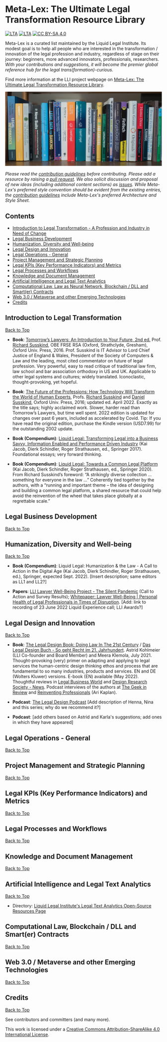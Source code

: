 # Meta-Lex: The Ultimate Legal Transformation Resource Library
[![LTA](https://img.shields.io/static/v1?label=LLI&message=Resources&color=FE5258)](https://www.liquid-legal-institute.com/workinggroups/meta-lex-the-ultimate-legal-transformation-resource-library/)
[![LTA](https://img.shields.io/badge/CLP-Community-orange)](https://github.com/Liquid-Legal-Institute/Common-Legal-Platform)
[![CC BY-SA 4.0][cc-by-sa-shield]][cc-by-sa]

Meta-Lex is a curated list maintained by the Liquid Legal Institute. Its modest goal is to help all people who are interested in the transformation / innovation of the legal profession and industry, regardless of stage on their journey: beginners, more advanced innovators, professionals, researchers. _With your contributions and suggestions, it will become the premier global reference hub for the legal trans(formation)-curious._

Find more information at the LLI project webpage on [Meta-Lex: The Ultimate Legal Transformation Resource Library](https://www.liquid-legal-institute.com/workinggroups/meta-lex-the-ultimate-legal-transformation-resource-library/).

<p align="center">
  <img src="LLI Meta-Lex Hi-Res.jpg">
</p>

_Please read the [contribution guidelines](contributing.md) before contributing. Please add a resource by raising a [pull request](https://github.com/Liquid-Legal-Institute/meta-lex/pulls). We also solicit discussion and proposal of new ideas (including additional content sections) as [issues](https://github.com/Liquid-Legal-Institute/meta-lex/issues)._  _While Meta-Lex's preferred style convention should be evident from the existing entries, the [contribution guidelines](contributing.md) include Meta-Lex's preferred Architecture and Style Sheet._ 

## Contents

* [Introduction to Legal Transformation - A Profession and Industry in Need of Change](#introduction-to-legal-transformation)
* [Legal Business Development](#legal-business-development)
* [Humanization, Diversity and Well-being](#humanization-diversity-and-well-being)
* [Legal Design and Innovation](#legal-design-and-innovation)
* [Legal Operations - General](#legal-operations---general)
* [Project Management and Strategic Planning](#project-management-and-strategic-planning)
* [Legal KPIs (Key Performance Indicators) and Metrics](#legal-kpis-key-performance-indicators-and-metrics)
* [Legal Processes and Workflows](#legal-processes-and-workflows)
* [Knowledge and Document Management](#knowledge-and-document-management)
* [Artificial Intelligence and Legal Text Analytics](#artificial-intelligence-and-legal-text-analytics)
* [Computational Law, Law as Neural Network, Blockchain / DLL and Smart(er) Contracts](#computational-law-blockchain--dll-and-smarter-contracts)
* [Web 3.0 / Metaverse and other Emerging Technologies](#web-30--metaverse-and-other-emerging-technologies)
* [Credits](#credits)

## Introduction to Legal Transformation
[Back to Top](#contents)

- **Book**: [Tomorrow’s Lawyers: An Introduction to Your Future, 2nd ed.](https://www.amazon.co.uk/dp/0198796633/ref=sr_1_2?ie=UTF8&qid=1496314861&sr=8-2&keywords=susskind) Prof. [Richard Susskind](https://www.susskind.com), OBE FRSE RSA (Oxford, Strathclyde, Gresham), Oxford Univ. Press, 2016. Prof. Susskind is IT Advisor to Lord Chief Justice of England & Wales, President of the Society of Computers & Law and the leading, most cited commentator on future of legal profession.  Very powerful, easy to read critique of traditional law firm, law school and bar association orthodoxy in US and UK. Applicable to other legal systems and cultures; widely translated. Iconoclastic, thought-provoking, yet hopeful.

- **Book**: [The Future of the Professions: How Technology Will Transform the World of Human Experts](https://www.amazon.co.uk/Future-Professions-Technology-Transform-Experts-dp-0198841892/dp/0198841892/ref=dp_ob_title_bk), Profs. [Richard Susskind](https://www.susskind.com) and [Daniel Susskind](https://www.danielsusskind.com), Oxford Univ. Press, 2016; updated ed. April 2022.  Exactly as the title says; highly acclaimed work.  Slower, harder read than Tomorrow’s Lawyers, but time well spent.  2022 edition is updated for changes over past 6 years, included as accelerated by Covid. Tip: If you have read the original edition, purchase the Kindle version (USD7.99) for the outstanding 2002 update.

- **Book (Compendium)**: [Liquid Legal: Transforming Legal into a Business Savvy, Information Enabled and Performance Driven Industry](https://www.liquid-legal-institute.com/workinggroups/liquid-legal-transforming-legal-into-a-business-savvy-information-enabled-and-performance-driven-industry) (Kai Jacob, Dierk Schindler, Roger Strathausen, ed., Springer 2017).  Foundational essays; very forward thinking.

- **Book (Compendium)**: [Liquid Legal: Towards a Common Legal Platform](https://www.liquid-legal-institute.com/workinggroups/lli-book-clp/) (Kai Jacob, Dierk Schindler, Roger Strathausen, ed., Springer 2020). From Richard Susskind’s foreword: “A strikingly diverse collection … something for everyone in the law …”  Coherently tied together by the authors, with a “running and important theme – the idea of designing and building a common legal platform, a shared resource that could help avoid the reinvention of the wheel  that takes place globally at a regrettable scale.” 

## Legal Business Development
[Back to Top](#contents)

## Humanization, Diversity and Well-being
[Back to Top](#contents)

- **Book (Compendium)**: Liquid Legal: Humanization & the Law - A Call to Action in the Digital Age (Kai Jacob, Dierk Schindler, Roger Strathausen, ed.), Springer, expected Sept. 2022). [Insert description; same editors as LL1 and LL2?]

- **Papers**: [LLI Lawyer Well-Being Project - The Silent Pandemic](https://www.liquid-legal-institute.com/workinggroups/lawyer-wellbeing) (Call to Action and Survey Results); [Whitepaper: Lawyer Well-Being | Personal Health of Legal Professionals in Times of Disruption](https://www.liquid-legal-institute.com/wp-content/uploads/2022/05/LLI_Lawyer_Wellbeing_Whitepaper_E-Book.pdf). [Add: link to recording of 23 June 2022 Liquid Experience call; LLI Awards?]

## Legal Design and Innovation
[Back to Top](#contents)

- **Book**: [The Legal Design Book: Doing Law In The 21st Century](https://legaldesign-book.com) / [Das Legal Design Buch - So geht Recht im 21. Jahrhundert](https://shop.wolterskluwer-online.de/rechtsgebiete/zivilrecht-zivilprozessrecht/allgemeines-zivil-vertragsrecht/09726000-das-legal-design-buch.html?wkn=01463-001&gclid=CjwKCAjwn8SLBhAyEiwAHNTJbSJNP1oDh8DnYDFdDf5ebi0taJO_qd6KEGvx20G0uhuGoK5WRn5hsBoCfLYQAvD_BwE). Astrid Kohlmeier (LLI Co-founder and Board Member) and Meera Klemola, July 2021.  Thought-provoking (very) primer on adapting and applying to legal services the human-centric design thinking ethos and process that are fundamental to so many industries, products and services. EN and DE (Wolters Kluwer) versions. E-book (EN) available (May 2022). Thoughtful reviews in [Legal Business World](https://www.legalbusinessworld.com/post/exceeds-its-ambitious-title-a-consequential-work) and [Design Research Society - News](https://www.designresearchsociety.org/articles/book-review-the-legal-design-book-doing-law-in-the-21st-century-by-meera-klemola-and-astrid-kohlmeier). Podcast interviews of the authors at [The Geek in Review](https://podcasts.apple.com/us/podcast/the-legal-design-book-with-astrid-kohlmeier/id1401505293?i=1000537809161) and [Reinventing Professionals](https://podcast.app/reinventing-professionals-p350577) (Ari Kaplan).

- **Podcast**: [The Legal Design Podcast](http://legaldesignpodcast.com) [Add description of Henna, Nina and this series; why do we recommend it?]
- **Podcast**: [add others based on Astrid and Karla's suggestions; add ones in which they have appeared]

## Legal Operations - General
[Back to Top](#contents)

## Project Management and Strategic Planning
[Back to Top](#contents)

## Legal KPIs (Key Performance Indicators) and Metrics
[Back to Top](#contents)

## Legal Processes and Workflows
[Back to Top](#contents)

## Knowledge and Document Management
[Back to Top](#contents)

## Artificial Intelligence and Legal Text Analytics
[Back to Top](#contents)

- Directory: [Liquid Legal Institute's Legal Text Analytics Open-Source Resources Page](https://github.com/Liquid-Legal-Institute/Legal-Text-Analytics)

## Computational Law, Blockchain / DLL and Smart(er) Contracts
[Back to Top](#contents)

## Web 3.0 / Metaverse and other Emerging Technologies
[Back to Top](#contents)

## Credits
[Back to Top](#contents)

See contributors and committers (and many more).

This work is licensed under a [Creative Commons Attribution-ShareAlike 4.0 International License][cc-by-sa].

[cc-by-sa]: http://creativecommons.org/licenses/by-sa/4.0/
[cc-by-sa-shield]: https://img.shields.io/badge/License-CC%20BY--SA%204.0-lightgrey.svg
